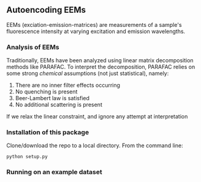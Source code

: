 ## Autoencoding EEMs


EEMs (exciation-emission-matrices) are measurements of a sample's fluorescence intensity at varying excitation and emission wavelengths.



### Analysis of EEMs

Traditionally, EEMs have been analyzed using linear matrix decomposition methods like PARAFAC. To interpret the decomposition, PARAFAC relies on some strong _chemical_ assumptions (not just statistical), namely:

1. There are no inner filter effects occurring
2. No quenching is present
3. Beer-Lambert law is satisfied
4. No additional scattering is present


If we relax the linear constraint, and ignore any attempt at interpretation




### Installation of this package

Clone/download the repo to a local directory. From the command line:

```
python setup.py
```


### Running on an example dataset
